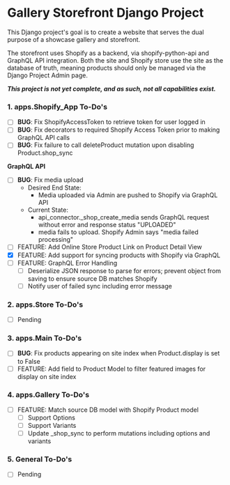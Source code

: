# Gallery Storefront Django Project
This Django project's goal is to create a website that serves the dual purpose of a showcase gallery and storefront. 

The storefront uses Shopify as a backend, via shopify-python-api and GraphQL API integration. Both the site and Shopify store use the site as the database of truth, meaning products should only be managed via the Django Project Admin page. 

***This project is not yet complete, and as such, not all capabilities exist.***

### 1. apps.Shopify_App To-Do's
- [ ] **BUG**: Fix ShopifyAccessToken to retrieve token for user logged in
- [ ] **BUG**: Fix decorators to required Shopify Access Token prior to making GraphQL API calls
- [ ] **BUG**: Fix failure to call deleteProduct mutation upon disabling Product.shop_sync

**GraphQL API**
- [ ] **BUG**: Fix media upload
  - Desired End State: 
    - Media uploaded via Admin are pushed to Shopify via GraphQL API
  - Current State:
    - api_connector._shop_create_media sends GraphQL request without error and response status "UPLOADED"
    - media fails to upload. Shopify Admin says "media failed processing"
- [ ] FEATURE: Add Online Store Product Link on Product Detail View
- [x] FEATURE: Add support for syncing products with Shopify via GraphQL
- [ ] FEATURE: GraphQL Error Handling
  - [ ] Deserialize JSON response to parse for errors; prevent object from saving to ensure source DB matches Shopify
  - [ ] Notify user of failed sync including error message

### 2. apps.Store To-Do's
- [ ] Pending

### 3. apps.Main To-Do's
- [ ] **BUG**: Fix products appearing on site index when Product.display is set to False
- [ ] FEATURE: Add field to Product Model to filter featured images for display on site index

### 4. apps.Gallery To-Do's
- [ ] FEATURE: Match source DB model with Shopify Product model
  - [ ] Support Options
  - [ ] Support Variants
  - [ ] Update _shop_sync to perform mutations including options and variants

### 5. General To-Do's
- [ ] Pending